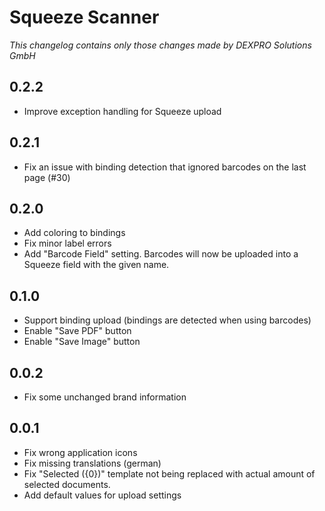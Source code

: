 # Squeeze Scanner

*This changelog contains only those changes made by DEXPRO Solutions GmbH*

## 0.2.2

- Improve exception handling for Squeeze upload

## 0.2.1

- Fix an issue with binding detection that ignored barcodes on the last page (#30)

## 0.2.0

- Add coloring to bindings
- Fix minor label errors
- Add "Barcode Field" setting. Barcodes will now be uploaded into a Squeeze field with the given name.

## 0.1.0

- Support binding upload (bindings are detected when using barcodes)
- Enable "Save PDF" button
- Enable "Save Image" button

## 0.0.2

- Fix some unchanged brand information

## 0.0.1

- Fix wrong application icons
- Fix missing translations (german)
- Fix "Selected ({0})" template not being replaced with actual amount of selected documents.
- Add default values for upload settings
